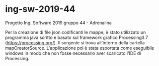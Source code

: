 # ing-sw-2019-44
Progetto Ing. Software 2019 gruppo 44 - Adrenalina

Per la creazione di file json codificanti le mappe, è stato utilizzato un programma java scritto e basato sul framework grafico Processing3.7 (https://processing.org/). Il sorgente si trova all'interno della cartella mapCreatorSource. 
L'applicazione poi è stata esportata come eseguibile windows in modo che non fosse necessario aver scaricato l'IDE di Processing.
